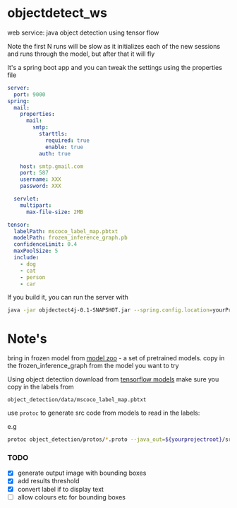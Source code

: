 # objectdetect_ws
web service: java object detection using tensor flow

Note the first N runs will be slow as it initializes each of the new sessions and runs through the model, but after that it will fly

It's a spring boot app and you can tweak the settings using the properties file

```yaml
server:
  port: 9000
spring:
  mail:
    properties:
      mail:
        smtp:
          starttls:
            required: true
            enable: true
          auth: true

    host: smtp.gmail.com
    port: 587
    username: XXX
    password: XXX

  servlet:
    multipart:
      max-file-size: 2MB

tensor:
  labelPath: mscoco_label_map.pbtxt
  modelPath: frozen_inference_graph.pb
  confidenceLimit: 0.4
  maxPoolSize: 5
  include:
    - dog
    - cat
    - person
    - car
  ```
If you build it, you can run the server with
```bash
java -jar objdectect4j-0.1-SNAPSHOT.jar --spring.config.location=yourProperties.properties
```

# Note's
bring in frozen model from [model zoo](https://github.com/tensorflow/models/blob/master/research/object_detection/g3doc/detection_model_zoo.md) -
a set of pretrained models. copy in the frozen_inference_graph from the model you want to try

Using object detection download from [tensorflow models](https://github.com/tensorflow/models)
make sure you copy in the labels from
```properties
object_detection/data/mscoco_label_map.pbtxt
```


use ```protoc``` to generate src code from models to read in the labels:

e.g
```bash
protoc object_detection/protos/*.proto --java_out=${yourprojectroot}/src/main/java 
```


### TODO
 - [x] generate output image with bounding boxes
 - [x] add results threshold
 - [x] convert label if to display text
 - [ ] allow colours etc for bounding boxes
